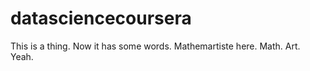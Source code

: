 # datasciencecoursera

This is a thing. Now it has some words.
Mathemartiste here. Math. Art. Yeah.
